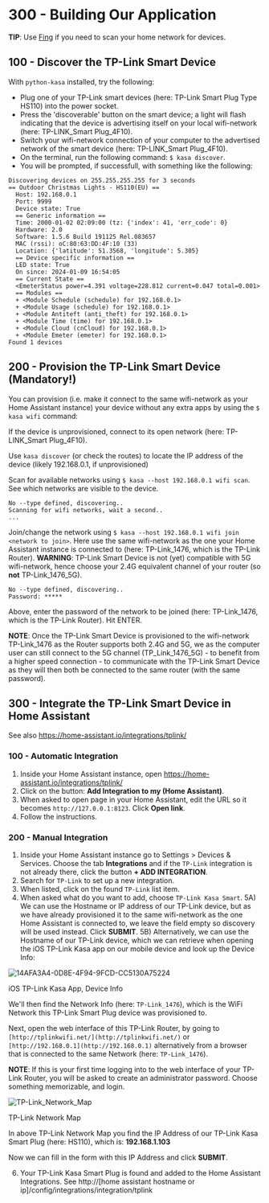 # 300 - Building Our Application

**TIP**: Use [Fing](https://github.com/vanHeemstraSystems/fing) if you need to scan your home network for devices.

## 100 - Discover the TP-Link Smart Device

With ```python-kasa``` installed, try the following:

- Plug one of your TP-Link smart devices (here: TP-Link Smart Plug Type HS110) into the power socket.
- Press the 'discoverable' button on the smart device; a light will flash indicating that the device is advertising itself on your local wifi-network (here: TP-LINK_Smart Plug_4F10).
- Switch your wifi-network connection of your computer to the advertised network of the smart device (here: TP-LINK_Smart Plug_4F10).
- On the terminal, run the following command: ```$ kasa discover```.
- You will be prompted, if successfull, with something like the following:

```
Discovering devices on 255.255.255.255 for 3 seconds
== Outdoor Christmas Lights - HS110(EU) ==
  Host: 192.168.0.1
  Port: 9999
  Device state: True
  == Generic information ==
  Time: 2000-01-02 02:09:00 (tz: {'index': 41, 'err_code': 0}
  Hardware: 2.0
  Software: 1.5.6 Build 191125 Rel.083657
  MAC (rssi): oC:80:63:DD:4F:10 (33)
  Location: {'latitude': 51.3568, 'longitude': 5.305}
  == Device specific information ==
  LED state: True
  On since: 2024-01-09 16:54:05
  == Current State ==
  <EmeterStatus power=4.391 voltage=228.812 current=0.047 total=0.001>
  == Modules ==
  + <Module Schedule (schedule) for 192.168.0.1>
  + <Module Usage (schedule) for 192.168.0.1>
  + <Module Antiteft (anti_theft) for 192.168.0.1>
  + <Module Time (time) for 192.168.0.1>
  + <Module Cloud (cnCloud) for 192.168.0.1>
  + <Module Emeter (emeter) for 192.168.0.1>
Found 1 devices
```

## 200 - Provision the TP-Link Smart Device (Mandatory!)

You can provision (i.e. make it connect to the same wifi-network as your Home Assistant instance) your device without any extra apps by using the ```$ kasa wifi``` command:

If the device is unprovisioned, connect to its open network (here: TP-LINK_Smart Plug_4F10).

Use ```kasa discover``` (or check the routes) to locate the IP address of the device (likely 192.168.0.1, if unprovisioned)

Scan for available networks using ```$ kasa --host 192.168.0.1 wifi scan```. See which networks are visible to the device.

```
No --type defined, discovering..
Scanning for wifi networks, wait a second..
...
```

Join/change the network using ```$ kasa --host 192.168.0.1 wifi join <network to join>```. Here use the same wifi-network as the one your Home Assistant instance is connected to (here: TP-Link_1476, which is the TP-Link Router). **WARNING**: TP-Link Smart Device is not (yet) compatible with 5G wifi-network, hence choose your 2.4G equivalent channel of your router (so **not** TP-Link_1476_5G).

```
No --type defined, discovering..
Password: *****
```

Above, enter the password of the network to be joined (here: TP-Link_1476, which is the TP-Link Router). Hit ENTER.

**NOTE**: Once the TP-Link Smart Device is provisioned to the wifi-network TP-Link_1476 as the Router supports both 2.4G and 5G, we as the computer user can still connect to the 5G channel (TP_Link_1476_5G) - to benefit from a higher speed connection -  to communicate with the TP-Link Smart Device as they will then both be connected to the same router (with the same password).

## 300 - Integrate the TP-Link Smart Device in Home Assistant

See also https://home-assistant.io/integrations/tplink/

### 100 - Automatic Integration

1) Inside your Home Assistant instance, open https://home-assistant.io/integrations/tplink/
2) Click on the button: **Add Integration to my (Home Assistant)**.
3) When asked to open page in your Home Assistant, edit the URL so it becomes ```http://127.0.0.1:8123```. Click **Open link**.
4) Follow the instructions.

### 200 - Manual Integration

1) Inside your Home Assistant instance go to Settings > Devices & Services. Choose the tab **Integrations** and if the ```TP-Link``` integration is not already there, click the button **+ ADD INTEGRATION**.
2) Search for ```TP-Link``` to set up a new integration.
3) When listed, click on the found ```TP-Link``` list item.
4) When asked what do you want to add, choose ```TP-Link Kasa Smart```.
5A) We can use the Hostname or IP address of our TP-Link device, but as we have already provisioned it to the same wifi-network as the one Home Assistant is connected to, we leave the field empty so discovery will be used instead. Click **SUBMIT**.
5B) Alternatively, we can use the Hostname of our TP-Link device, which we can retrieve when opening the iOS TP-Link Kasa app on our mobile device and look up the Device Info:

![14AFA3A4-0D8E-4F94-9FCD-CC5130A75224](https://github.com/vanHeemstraSystems/home-assistant-tp-link-kasa-smart/assets/1499433/9d489f52-ba8b-488c-a8bf-e19ed95991f3)

iOS TP-Link Kasa App, Device Info

We'll then find the Network Info (here: ```TP-Link_1476```), which is the WiFi Network this TP-Link Smart Plug device was provisioned to.

Next, open the web interface of this TP-Link Router, by going to ```[http://tplinkwifi.net/](http://tplinkwifi.net/)``` or ```[http://192.168.0.1](http://192.168.0.1)``` alternatively from a browser that is connected to the same Network (here: ```TP-Link_1476```). 

**NOTE**: If this is your first time logging into to the web interface of your TP-Link Router, you will be asked to create an administrator password. Choose something memorizable, and login.

![TP-Link_Network_Map](https://github.com/vanHeemstraSystems/home-assistant-tp-link-kasa-smart/assets/1499433/2ab357f0-d641-4587-9869-cc68cf8ff2e2)

TP-Link Network Map

In above TP-Link Network Map you find the IP Address of our TP-Link Kasa Smart Plug (here: HS110), which is: **192.168.1.103**

Now we can fill in the form with this IP Address and click **SUBMIT**.

6) Your TP-Link Kasa Smart Plug is found and added to the Home Assistant Integrations. See http://[home assistant hostname or ip]/config/integrations/integration/tplink 
